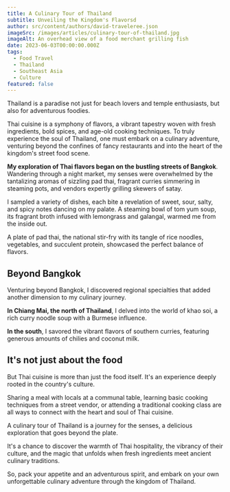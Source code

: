 ```yaml
---
title: A Culinary Tour of Thailand
subtitle: Unveiling the Kingdom's Flavorsd
author: src/content/authors/david-traveleree.json
imageSrc: /images/articles/culinary-tour-of-thailand.jpg
imageAlt: An overhead view of a food merchant grilling fish
date: 2023-06-03T00:00:00.000Z
tags:
  - Food Travel
  - Thailand
  - Southeast Asia
  - Culture
featured: false
---
```


Thailand is a paradise not just for beach lovers and temple enthusiasts, but also for adventurous foodies.

Thai cuisine is a symphony of flavors, a vibrant tapestry woven with fresh ingredients, bold spices, and age-old cooking techniques. To truly experience the soul of Thailand, one must embark on a culinary adventure, venturing beyond the confines of fancy restaurants and into the heart of the kingdom's street food scene.

**My exploration of Thai flavors began on the bustling streets of Bangkok**. Wandering through a night market, my senses were overwhelmed by the tantalizing aromas of sizzling pad thai, fragrant curries simmering in steaming pots, and vendors expertly grilling skewers of satay.

I sampled a variety of dishes, each bite a revelation of sweet, sour, salty, and spicy notes dancing on my palate. A steaming bowl of tom yum soup, its fragrant broth infused with lemongrass and galangal, warmed me from the inside out.

A plate of pad thai, the national stir-fry with its tangle of rice noodles, vegetables, and succulent protein, showcased the perfect balance of flavors.

## Beyond Bangkok

Venturing beyond Bangkok, I discovered regional specialties that added another dimension to my culinary journey.

**In Chiang Mai, the north of Thailand**, I delved into the world of khao soi, a rich curry noodle soup with a Burmese influence.

**In the south**, I savored the vibrant flavors of southern curries, featuring generous amounts of chilies and coconut milk.

## It's not just about the food

But Thai cuisine is more than just the food itself. It's an experience deeply rooted in the country's culture.

Sharing a meal with locals at a communal table, learning basic cooking techniques from a street vendor, or attending a traditional cooking class are all ways to connect with the heart and soul of Thai cuisine.

A culinary tour of Thailand is a journey for the senses, a delicious exploration that goes beyond the plate.

It's a chance to discover the warmth of Thai hospitality, the vibrancy of their culture, and the magic that unfolds when fresh ingredients meet ancient culinary traditions.

So, pack your appetite and an adventurous spirit, and embark on your own unforgettable culinary adventure through the kingdom of Thailand.
